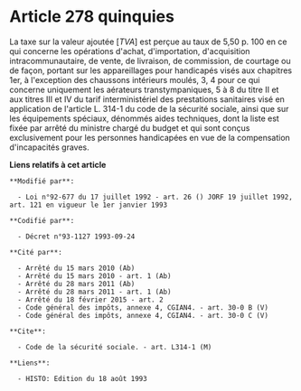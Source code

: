 # Article 278 quinquies

La taxe sur la valeur ajoutée [*TVA*] est perçue au taux de 5,50 p. 100 en ce qui concerne les opérations d'achat,
d'importation, d'acquisition intracommunautaire, de vente, de livraison, de commission, de courtage ou de façon, portant sur
les appareillages pour handicapés visés aux chapitres 1er, à l'exception des chaussons intérieurs moulés, 3, 4 pour ce qui
concerne uniquement les aérateurs transtympaniques, 5 à 8 du titre II et aux titres III et IV du tarif interministériel des
prestations sanitaires visé en application de l'article L. 314-1 du code de la sécurité sociale, ainsi que sur les
équipements spéciaux, dénommés aides techniques, dont la liste est fixée par arrêté du ministre chargé du budget et qui sont
conçus exclusivement pour les personnes handicapées en vue de la compensation d'incapacités graves.

**Liens relatifs à cet article**

	**Modifié par**:

	  - Loi n°92-677 du 17 juillet 1992 - art. 26 () JORF 19 juillet 1992, art. 121 en vigueur le 1er janvier 1993

	**Codifié par**:

	  - Décret n°93-1127 1993-09-24

	**Cité par**:

	  - Arrêté du 15 mars 2010 (Ab)
	  - Arrêté du 15 mars 2010 - art. 1 (Ab)
	  - Arrêté du 28 mars 2011 (Ab)
	  - Arrêté du 28 mars 2011 - art. 1 (Ab)
	  - Arrêté du 18 février 2015 - art. 2
	  - Code général des impôts, annexe 4, CGIAN4. - art. 30-0 B (V)
	  - Code général des impôts, annexe 4, CGIAN4. - art. 30-0 C (V)

	**Cite**:

	  - Code de la sécurité sociale. - art. L314-1 (M)

	**Liens**:

	  - HISTO: Edition du 18 août 1993
